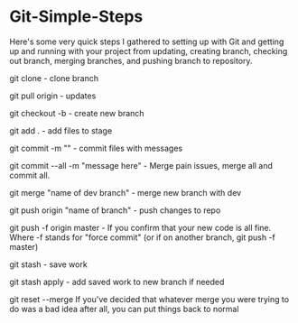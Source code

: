 # Git-Simple-Steps

 Here's some very quick steps I gathered to setting up with Git and getting up and running with your project from updating, creating branch, checking out branch, merging branches, and pushing branch to repository. 

git clone - clone branch

git pull origin - updates

git checkout  -b - create new branch

git add . - add files to stage

git commit -m "" - commit files with messages

git commit --all -m "message here" - Merge pain issues, merge all and commit all.

git merge "name of dev branch" - merge new branch with dev

git push origin "name of branch" - push changes to repo

git push -f origin master - If you confirm that your new code is all fine. 
Where -f stands for "force commit" (or if on another branch, git push -f <repo name> master)

git stash - save work

git stash apply - add saved work to new branch if needed

git reset --merge  If you've decided that whatever merge you were trying to do was a bad idea after all, you can put things back to normal 



